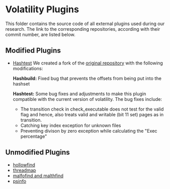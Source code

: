 # Volatility Plugins

This folder contains the source code of all external plugins used during our research.
The link to the corresponding repositories, according with their commit number, are listed below.

## Modified Plugins

* [Hashtest](https://github.com/f-block/Hashtest/)
   We created a fork of the [original repository](https://github.com/a-white/Hashtest/tree/5bd60455b3a06070bfa454fe55e4b66b25c502d4) with the following modifications:

   **Hashbuild:**
   Fixed bug that prevents the offsets from being put into the hashset

   **Hashtest:**
   Some bug fixes and adjustments to make this plugin compatible with the current version of volatility.
   The bug fixes include:
   * The transition check in check_executable does not test for the valid flag and hence, also treats valid and writable (bit 11 set) pages as in transition.
   * Catching key index exception for unknown files
   * Preventing divison by zero exception while calculating the "Exec percentage"


## Unmodified Plugins

* [hollowfind](https://github.com/monnappa22/HollowFind/tree/58aa3990807154cc8860137754f3bfa92deb644b)
* [threadmap](https://github.com/kslgroup/threadmap/tree/2f31a49ef8dc8e98b20a92a8169d93db9da8bd1e)
* [malfofind and malthfind](https://github.com/volatilityfoundation/community/tree/c70fb62359a80d48763945926a3ae7952dbc9106/DimaPshoul)
* [psinfo](https://github.com/monnappa22/Psinfo/tree/48c60d3153076a315fdeff956e1656565180ad82)

